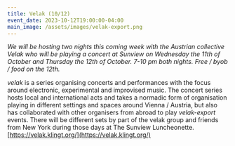 ```yaml
---
title: Velak (10/12)
event_date: 2023-10-12T19:00:00-04:00
main_image: /assets/images/velak-export.png
---
```


_We will be hosting two nights this coming week with the Austrian collective
Velak who will be playing a concert at Sunview on Wednesday the 11th of October
and Thursday the 12th of October. 7-10 pm both nights. Free / byob / food on
the 12th._

_velak_ is a series organising concerts and performances with the focus around
electronic, experimental and improvised music. The concert series hosts local
and international acts and takes a normadic form of organisation playing in
different settings and spaces around Vienna / Austria, but also has
collaborated with other organisers from abroad to play _velak-export_ events.
There will be different sets by part of the velak group and friends from New
York during those days at The Sunview Luncheonette.
[https://velak.klingt.org/](https://velak.klingt.org/)
